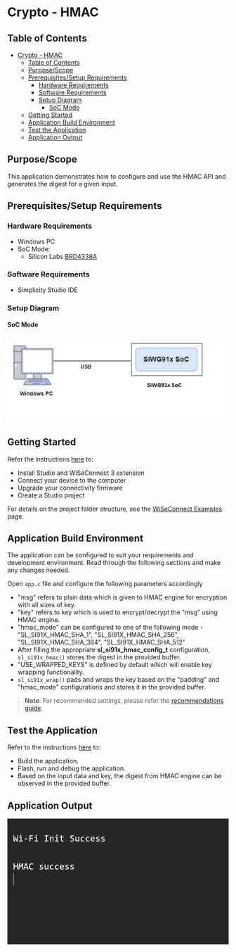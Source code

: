 # Crypto - HMAC

## Table of Contents

- [Crypto - HMAC](#crypto---hmac)
  - [Table of Contents](#table-of-contents)
  - [Purpose/Scope](#purposescope)
  - [Prerequisites/Setup Requirements](#prerequisitessetup-requirements)
    - [Hardware Requirements](#hardware-requirements)
    - [Software Requirements](#software-requirements)
    - [Setup Diagram](#setup-diagram)
      - [SoC Mode](#soc-mode)
  - [Getting Started](#getting-started)
  - [Application Build Environment](#application-build-environment)
  - [Test the Application](#test-the-application)
  - [Application Output](#application-output)

## Purpose/Scope

This application demonstrates how to configure and use the HMAC API and generates the digest for a given input.

## Prerequisites/Setup Requirements

### Hardware Requirements

- Windows PC
- SoC Mode:
  - Silicon Labs [BRD4338A](https://www.silabs.com/)

### Software Requirements

- Simplicity Studio IDE

### Setup Diagram

#### SoC Mode 

  ![Figure: Setup Diagram SoC Mode for Crypto HMAC Example](resources/readme/setup_diagram_soc.png)

## Getting Started

Refer the instructions [here](https://docs.silabs.com/wiseconnect/latest/wiseconnect-getting-started/) to:

- Install Studio and WiSeConnect 3 extension
- Connect your device to the computer
- Upgrade your connectivity firmware
- Create a Studio project

For details on the project folder structure, see the [WiSeConnect Examples](https://docs.silabs.com/wiseconnect/latest/wiseconnect-examples/#example-folder-structure) page.

## Application Build Environment

The application can be configured to suit your requirements and development environment. Read through the following sections and make any changes needed.

Open `app.c` file and configure the following parameters accordingly

- "msg" refers to plain data which is given to HMAC engine for encryption with all sizes of key.
- "key" refers to key which is used to encrypt/decrypt the "msg" using  HMAC engine.
- "hmac_mode" can be configured to one of the following mode - "SL_SI91X_HMAC_SHA_1", "SL_SI91X_HMAC_SHA_256", "SL_SI91X_HMAC_SHA_384", "SL_SI91X_HMAC_SHA_512" 
- After filling the appropriate **sl_si91x_hmac_config_t** configuration, `sl_si91x_hmac()` stores the digest in the provided buffer. 
- "USE_WRAPPED_KEYS" is defined by default which will enable key wrapping functionality.
- `sl_si91x_wrap()` pads and wraps the key based on the "padding" and "hmac_mode" configurations and stores it in the provided buffer.

> **Note**: For recommended settings, please refer the [recommendations guide](https://docs.silabs.com/wiseconnect/latest/wiseconnect-developers-guide-prog-recommended-settings/).

## Test the Application

Refer to the instructions [here](https://docs.silabs.com/wiseconnect/latest/wiseconnect-getting-started/) to:

- Build the application.
- Flash, run and debug the application.
- Based on the input data and key, the digest from HMAC engine can be observed in the provided buffer.

## Application Output

  ![HMAC Output](resources/readme/output.png)

